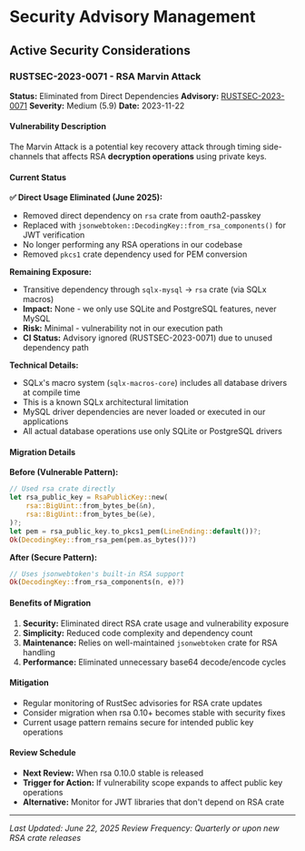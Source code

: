 # Security Advisory Management

## Active Security Considerations

### RUSTSEC-2023-0071 - RSA Marvin Attack

**Status:** Eliminated from Direct Dependencies
**Advisory:** [RUSTSEC-2023-0071](https://rustsec.org/advisories/RUSTSEC-2023-0071)
**Severity:** Medium (5.9)
**Date:** 2023-11-22

#### Vulnerability Description

The Marvin Attack is a potential key recovery attack through timing side-channels that affects RSA **decryption operations** using private keys.

#### Current Status

**✅ Direct Usage Eliminated (June 2025):**
- Removed direct dependency on `rsa` crate from oauth2-passkey
- Replaced with `jsonwebtoken::DecodingKey::from_rsa_components()` for JWT verification
- No longer performing any RSA operations in our codebase
- Removed `pkcs1` crate dependency used for PEM conversion

**Remaining Exposure:**
- Transitive dependency through `sqlx-mysql` → `rsa` crate (via SQLx macros)
- **Impact:** None - we only use SQLite and PostgreSQL features, never MySQL
- **Risk:** Minimal - vulnerability not in our execution path
- **CI Status:** Advisory ignored (RUSTSEC-2023-0071) due to unused dependency path

**Technical Details:**
- SQLx's macro system (`sqlx-macros-core`) includes all database drivers at compile time
- This is a known SQLx architectural limitation
- MySQL driver dependencies are never loaded or executed in our applications
- All actual database operations use only SQLite or PostgreSQL drivers

#### Migration Details

**Before (Vulnerable Pattern):**
```rust
// Used rsa crate directly
let rsa_public_key = RsaPublicKey::new(
    rsa::BigUint::from_bytes_be(&n),
    rsa::BigUint::from_bytes_be(&e),
)?;
let pem = rsa_public_key.to_pkcs1_pem(LineEnding::default())?;
Ok(DecodingKey::from_rsa_pem(pem.as_bytes())?)
```

**After (Secure Pattern):**
```rust
// Uses jsonwebtoken's built-in RSA support
Ok(DecodingKey::from_rsa_components(n, e)?)
```

#### Benefits of Migration

1. **Security:** Eliminated direct RSA crate usage and vulnerability exposure
2. **Simplicity:** Reduced code complexity and dependency count
3. **Maintenance:** Relies on well-maintained `jsonwebtoken` crate for RSA handling
4. **Performance:** Eliminated unnecessary base64 decode/encode cycles

#### Mitigation
- Regular monitoring of RustSec advisories for RSA crate updates
- Consider migration when rsa 0.10+ becomes stable with security fixes
- Current usage pattern remains secure for intended public key operations

#### Review Schedule
- **Next Review:** When rsa 0.10.0 stable is released
- **Trigger for Action:** If vulnerability scope expands to affect public key operations
- **Alternative:** Monitor for JWT libraries that don't depend on RSA crate

---

*Last Updated: June 22, 2025*
*Review Frequency: Quarterly or upon new RSA crate releases*
